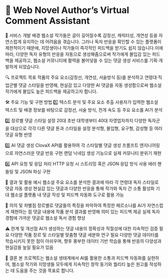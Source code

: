 # 📝 Web Novel Author’s Virtual Comment Assistant

📌 서비스 개발 배경
웹소설 작가들은 글이 길어질수록 감정선, 캐릭터성, 개연성 등을 자연스럽게 유지하는 데 어려움을 겪습니다. 그러나 독자 반응을 확인할 수 있는 플랫폼이 제한적이기 때문에, 지망생이나 작가들이 즉각적인 피드백을 받기도 쉽지 않습니다.이에 따라, 다양한 독자 유형의 반응을 자동으로 생성해줌으로써 작가에게 몰입감 있는 피드백을 제공하고, 웹소설 커뮤니티에 활력을 불어넣을 수 있는 댓글 생성 서비스를 기획·개발하게 되었습니다.

🔍 프로젝트 목표
작품의 주요 요소(감정선, 개연성, 서술방식 등)를 분석하고 연령대·직업군별 댓글 스타일을 반영해, 현실감 있고 다양한 AI 댓글을 자동 생성함으로써 웹소설 작가에게 몰입도 높은 피드백을 제공하고자 합니다.

🛠 주요 기능 및 구현 방법
1️⃣ 텍스트 분석 및 주요 요소 추출
사용자가 입력한 웹소설 텍스트 및 배경 정보를 바탕으로 감정선, 서술 방식, 전개 속도 등 주요 요소를 AI가 분석

2️⃣ 장르별 댓글 스타일 설정
20대 초반 대학생부터 40대 자영업자까지 다양한 독자군을 대상으로 각각 다른 댓글 톤과 스타일을 설정
분석형, 몰입형, 요구형, 감성형 등 여러 댓글 유형 반영

3️⃣ AI 댓글 생성
ClovaX API를 활용하여 각 스타일별 댓글 생성
프롬프트 엔지니어링으로 자연스러운 댓글 반응 구현
랜덤 닉네임 생성 기능으로 실제 커뮤니티 분위기 재현

4️⃣ API 요청 및 응답 처리
HTTP 요청 시 스트리밍 혹은 JSON 응답 방식 사용
에러 핸들링 및 JSON 파싱 구현

🎯 결과 및 활용 예시
웹소설 주요 요소를 분석한 결과에 따라 각 연령대 독자 스타일로 댓글 자동 생성
현실감 있는 댓글과 다양한 반응을 통해 작가와 독자 간 소통 활성화 기대
웹소설 플랫폼 내 댓글 작성 및 피드백 자동화 도구로 활용 가능

🌟 의의 및 차별점
장르별로 댓글들의 특징을 파악하여 특정한 페르소나를 AI가 자연스럽게 재현하는 점
댓글 내용에 작품 분석 결과를 반영해 의미 있는 피드백 제공
실제 독자 경험에 가까운 댓글로 웹소설 독서 경험 향상

⚠ 한계 및 개선점
AI가 생성하는 댓글 내용의 정확성과 적절성에 대한 지속적인 검증 필요
다양한 작품 장르 및 스타일별 맞춤형 댓글 세분화 연구 필요
다양한 댓글 데이터를 학습시키지 못한 점이 아쉬우며, 향후 풍부한 데이터 기반 학습을 통해 반응의 다양성과 현실감을 높일 필요가 있음

🚀 결론
본 프로젝트는 웹소설 생태계에서 AI를 활용한 소통과 피드백 자동화를 실현하여, 웹소설 작가와 지망생들 모두에게 지속적인 창작 동기와 퀄리티 높은 원고를 작성하는 데 도움을 주는 것을 목표로 합니다.

